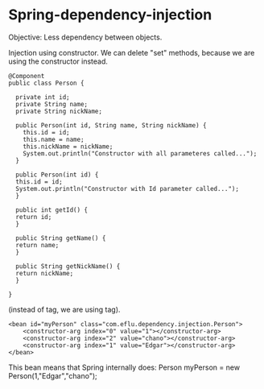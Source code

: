 # Spring-dependency-injection

Objective: Less dependency between objects.

Injection using constructor.
We can delete "set" methods, because we are using the constructor instead.

    @Component
    public class Person {

      private int id;
      private String name;
      private String nickName;

      public Person(int id, String name, String nickName) {
        this.id = id;
        this.name = name;
        this.nickName = nickName;
        System.out.println("Constructor with all parameteres called...");
      }

      public Person(int id) {
      this.id = id;
      System.out.println("Constructor with Id parameter called...");
      }

      public int getId() {
      return id;
      }

      public String getName() {
      return name;
      }

      public String getNickName() {
      return nickName;
      }

    }

<bean> (instead of <property> tag, we are using <constructor-arg> tag). 

	<bean id="myPerson" class="com.eflu.dependency.injection.Person">
		<constructor-arg index="0" value="1"></constructor-arg>
		<constructor-arg index="2" value="chano"></constructor-arg>
		<constructor-arg index="1" value="Edgar"></constructor-arg>
	</bean>
 
 This bean means that Spring internally does:
 Person myPerson = new Person(1,"Edgar","chano");
